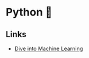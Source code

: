 # Python 🐍

## Links

*   [Dive into Machine Learning](https://akashgupta299.gitbooks.io/dive-into-ml/content/)

